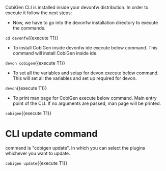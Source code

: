 CobiGen CLI is installed inside your devonfw distribution. In order to execute it follow the next steps:

* Now, we have to go into the devonfw installation directory to execute the commands.

`cd devonfw`{{execute T1}}

* To install CobiGen inside devonfw ide execute below command. This command will install CobiGen inside ide.

`devon cobigen`{{execute T1}}

* To set all the variables and setup for devon execute below command. This will set all the variables and set up required for devon.

`devon`{{execute T1}}

* To print man page for CobiGen execute below command. Main entry point of the CLI. If no arguments are passed, man page will be printed.

`cobigen`{{execute T1}}


# CLI update command
command is "cobigen update". In which you can select the plugins whichever you want to update.

`cobigen update`{{execute T1}}